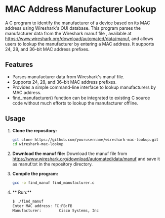 # MAC Address Manufacturer Lookup

A C program to identify the manufacturer of a device based on its MAC address using Wireshark's OUI database. This program parses the manufacturer data from the Wireshark manuf file , available at https://www.wireshark.org/download/automated/data/manuf, and allows users to lookup the manufacturer by entering a MAC address. It supports 24, 28, and 36-bit MAC address prefixes.

## Features
- Parses manufacturer data from Wireshark's manuf file.
- Supports 24, 28, and 36-bit MAC address prefixes.
- Provides a simple command-line interface to lookup manufacturers by MAC address.
- find_manufacturer() function can be integrated to existing C source code without much efforts to lookup the manufacturer offline.

## Usage

1. **Clone the repository:**
   ```sh
   git clone https://github.com/yourusername/wireshark-mac-lookup.git
   cd wireshark-mac-lookup
2. **Download the manuf file:**
   Download the manuf file from https://www.wireshark.org/download/automated/data/manuf and save it as manuf.txt in the repository directory.

3. **Compile the program:**
   ```sh
   gcc -o find_manuf find_manufacturer.c

4. ** Run:**
   ```sh
   $ ./find_manuf
   Enter MAC address: FC:FB:FB
   Manufacturer:       	Cisco Systems, Inc
